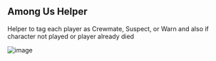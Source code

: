Among Us Helper
--
Helper to tag each player as Crewmate, Suspect, or Warn and also if character not played or player already died

![image](https://github.com/yusufRahmatullah/among-us-helper/assets/7076830/4ad0a497-a2f4-4a94-909e-09e508cb982b)
